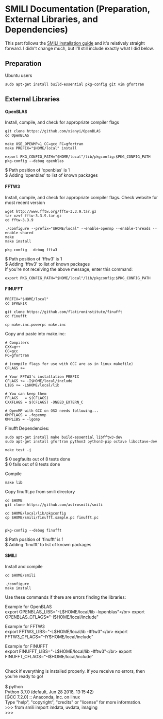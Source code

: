 # SMILI Documentation (Preparation, External Libraries, and Dependencies)

This part follows the [SMILI installation guide](https://smili.readthedocs.io/en/latest/install.html) and it's relatively straight 
forward. I didn't change much, but I'll still include exactly what I did below.

## Preparation
Ubuntu users
```
sudo apt-get install build-essential pkg-config git vim gfortran
```

## External Libraries

#### OpenBLAS
Install, compile, and check for appropriate compiler flags
```
git clone https://github.com/xianyi/OpenBLAS
cd OpenBLAS

make USE_OPENMP=1 CC=gcc FC=gfortran
make PREFIX="$HOME/local" install

export PKG_CONFIG_PATH="$HOME/local"/lib/pkgconfig:$PKG_CONFIG_PATH
pkg-config --debug openblas 
```
$ Path position of 'openblas' is 1 </br>
$ Adding 'openblas' to list of known packages

#### FFTW3
Install, compile, and check for appropriate compiler flags. Check website for most recent version
```
wget http://www.fftw.org/fftw-3.3.9.tar.gz 
tar xzvf fftw-3.3.9.tar.gz
cd fftw-3.3.9

./configure --prefix="$HOME/local" --enable-openmp --enable-threads --enable-shared
make
make install

pkg-config --debug fftw3
```
$ Path position of 'fftw3' is 1 </br>
$ Adding 'fftw3' to list of known packages </br>
If you're not receiving the above message, enter this command:</br>
```
export PKG_CONFIG_PATH="$HOME/local"/lib/pkgconfig:$PKG_CONFIG_PATH
```

#### FINUFFT
```
PREFIX="$HOME/local"
cd $PREFIX

git clone https://github.com/flatironinstitute/finufft
cd finufft

cp make.inc.powerpc make.inc
```
Copy and paste into make.inc:
```
# Compilers
CXX=g++
CC=gcc
FC=gfortran

# (compile flags for use with GCC are as in linux makefile)
CFLAGS +=

# Your FFTW3's installation PREFIX
CFLAGS += -I$HOME/local/include
LIBS += -L$HOME/local/lib

# You can keep them
FFLAGS   = $(CFLAGS)
CXXFLAGS = $(CFLAGS) -DNEED_EXTERN_C

# OpenMP with GCC on OSX needs following...
OMPFLAGS = -fopenmp
OMPLIBS = -lgomp
```
Finufft Dependencies:
```
sudo apt-get install make build-essential libfftw3-dev
sudo apt-get install gfortran python3 python3-pip octave liboctave-dev

make test -j
```
$ 0 segfaults out of 8 tests done</br>
$ 0 fails out of 8 tests done</br>

Compile
```
make lib
```
Copy finufft.pc from smili directory
```
cd $HOME
git clone https://github.com/astrosmili/smili

cd $HOME/local/lib/pkgconfig
cp $HOME/smili/finufft.sample.pc finufft.pc


pkg-config --debug finufft
```
$ Path position of 'finufft' is 1</br>
$ Adding 'finufft' to list of known packages</br>

#### SMILI
Install and compile
```
cd $HOME/smili

./configure
make install
```
Use these commands if there are errors finding the libraries:
 
Example for OpenBLAS</br>
export OPENBLAS_LIBS="-L$HOME/local/lib -lopenblas"</br>
export OPENBLAS_CFLAGS="-I$HOME/local/include"</br>

Example for FFTW3</br>
export FFTW3_LIBS="-L$HOME/local/ib -lfftw3"</br>
export FFTW3_CFLAGS="-IY$HOME/local/include"</br>

Example for FINUFFT</br>
export FINUFFT_LIBS="-L$HOME/local/lib -lfftw3"</br>
export FINUFFT_CFLAGS="-I$HOME/local/include”</br>

</br>
Check if everything is installed properly. If you receive no errors, then you're ready to go! </br>
</br>
$ python</br>
Python 3.7.0 (default, Jun 28 2018, 13:15:42)</br>
[GCC 7.2.0] :: Anaconda, Inc. on linux</br>
Type "help", "copyright", "credits" or "license" for more information.</br>
>>> from smili import imdata, uvdata, imaging</br>
>>></br>



